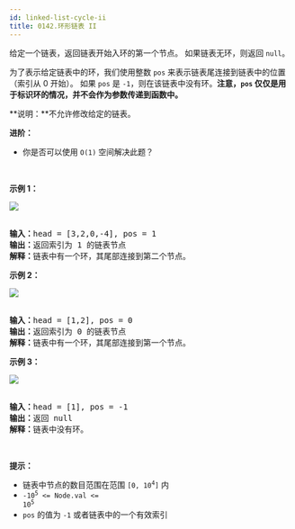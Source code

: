 ```yaml
---
id: linked-list-cycle-ii
title: 0142.环形链表 II
---
```

给定一个链表，返回链表开始入环的第一个节点。 如果链表无环，则返回 <code>null</code>。

为了表示给定链表中的环，我们使用整数 <code>pos</code> 来表示链表尾连接到链表中的位置（索引从 0 开始）。 如果 <code>pos</code> 是 <code>-1</code>，则在该链表中没有环。**注意，<code>pos</code> 仅仅是用于标识环的情况，并不会作为参数传递到函数中。**

**说明：**不允许修改给定的链表。

**进阶：**


- 你是否可以使用 <code>O(1)</code> 空间解决此题？

 

**示例 1：**

![](https://assets.leetcode-cn.com/aliyun-lc-upload/uploads/2018/12/07/circularlinkedlist.png)


<pre><br/><strong>输入：</strong>head = [3,2,0,-4], pos = 1<br/><strong>输出：</strong>返回索引为 1 的链表节点<br/><strong>解释：</strong>链表中有一个环，其尾部连接到第二个节点。<br/></pre>

**示例 2：**

![](https://assets.leetcode-cn.com/aliyun-lc-upload/uploads/2018/12/07/circularlinkedlist_test2.png)


<pre><br/><strong>输入：</strong>head = [1,2], pos = 0<br/><strong>输出：</strong>返回索引为 0 的链表节点<br/><strong>解释：</strong>链表中有一个环，其尾部连接到第一个节点。<br/></pre>

**示例 3：**

![](https://assets.leetcode-cn.com/aliyun-lc-upload/uploads/2018/12/07/circularlinkedlist_test3.png)


<pre><br/><strong>输入：</strong>head = [1], pos = -1<br/><strong>输出：</strong>返回 null<br/><strong>解释：</strong>链表中没有环。<br/></pre>

 

**提示：**


- 链表中节点的数目范围在范围 <code>[0, 10<sup>4</sup>]</code> 内
- <code>-10<sup>5</sup> &lt;= Node.val &lt;= 10<sup>5</sup></code>
- <code>pos</code> 的值为 <code>-1</code> 或者链表中的一个有效索引
